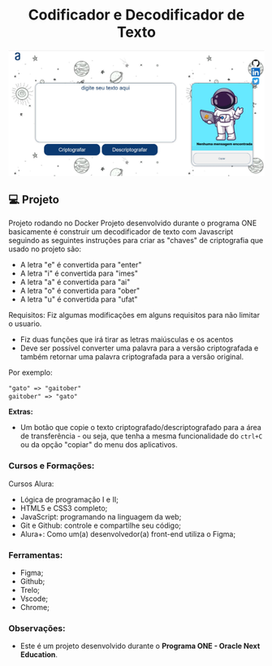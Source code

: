<h1 align="center">
  Codificador e Decodificador de Texto
</h1>

<p align="center">
<img src="https://github.com/AdriellyVitoria/projeto-one/blob/master/fotodoprojeto.jpg" >
</p>

## 💻 Projeto
Projeto rodando no Docker
Projeto desenvolvido durante o programa ONE basicamente é construir um decodificador de texto com Javascript seguindo as seguintes instruções para criar as "chaves" de criptografia que usado no projeto são:
- A letra "e" é convertida para "enter"
- A letra "i" é convertida para "imes"
- A letra "a" é convertida para "ai"
- A letra "o" é convertida para "ober"
- A letra "u" é convertida para "ufat"

Requisitos:
Fiz algumas modificações em alguns requisitos para não limitar o usuario.
- Fiz duas funções que irá tirar as letras maiúsculas e os acentos
- Deve ser possível converter uma palavra para a versão criptografada e também retornar uma palavra criptografada para a versão original.

Por exemplo:
```
"gato" => "gaitober"
gaitober" => "gato"
```

**Extras:**
- Um botão que copie o texto criptografado/descriptografado para a área de transferência - ou seja, que tenha a mesma funcionalidade do `ctrl+C` ou da opção "copiar" do menu dos aplicativos.

### Cursos e Formações:

Cursos Alura:
 - Lógica de programação I e II;
 - HTML5 e CSS3 completo;
 - JavaScript: programando na linguagem da web;
 - Git e Github: controle e compartilhe seu código;
 - Alura+: Como um(a) desenvolvedor(a) front-end utiliza o Figma;

### Ferramentas:

- Figma;
- Github;
- Trelo;
- Vscode;
- Chrome;

### Observações:
- Este é um projeto desenvolvido durante o **Programa ONE - Oracle Next Education**.